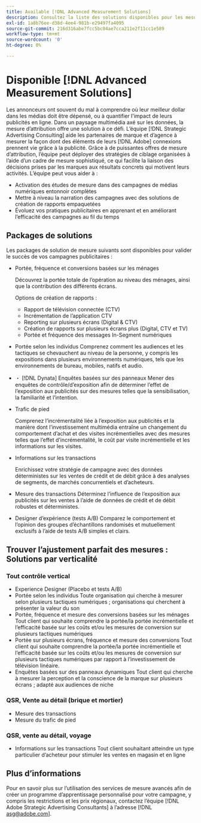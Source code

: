```yaml
---
title: Available [!DNL Advanced Measurement Solutions]
description: Consultez la liste des solutions disponibles pour les mesures avancées.
exl-id: 1a8b76ee-d38d-4ee4-981b-e29497fa4095
source-git-commit: 216d316abe7fcc5bc04ae7cca211e2f11cc1e589
workflow-type: tm+mt
source-wordcount: '0'
ht-degree: 0%

---
```


# Disponible [!DNL Advanced Measurement Solutions]

Les annonceurs ont souvent du mal à comprendre où leur meilleur dollar dans les médias doit être dépensé, ou à quantifier l&#39;impact de leurs publicités en ligne. Dans un paysage multimédia axé sur les données, la mesure d’attribution offre une solution à ce défi. L’équipe [!DNL Strategic Advertising Consulting] aide les partenaires de marque et d’agence à mesurer la façon dont des éléments de leurs [!DNL Adobe] connexions prennent vie grâce à la publicité. Grâce à de puissantes offres de mesure d’attribution, l’équipe peut déployer des stratégies de ciblage organisées à l’aide d’un cadre de mesure sophistiqué, ce qui facilite la liaison des décisions prises par les marques aux résultats concrets qui motivent leurs activités. L’équipe peut vous aider à :

* Activation des études de mesure dans des campagnes de médias numériques entonnoir complètes
* Mettre à niveau la narration des campagnes avec des solutions de création de rapports empaquetées
* Évoluez vos pratiques publicitaires en apprenant et en améliorant l’efficacité des campagnes au fil du temps

## Packages de solutions

Les packages de solution de mesure suivants sont disponibles pour valider le succès de vos campagnes publicitaires :

* Portée, fréquence et conversions basées sur les ménages

   Découvrez la portée totale de l’opération au niveau des ménages, ainsi que la contribution des différents écrans.

   Options de création de rapports :
   * Rapport de télévision connectée (CTV)
   * Incrémentation de l’application CTV
   * Reporting sur plusieurs écrans (Digital &amp; CTV)
   * Création de rapports sur plusieurs écrans plus (Digital, CTV et TV)
   * Portée et fréquence des messages In-Segment numériques

* Portée selon les individus
Comprenez comment les audiences et les tactiques se chevauchent au niveau de la personne, y compris les expositions dans plusieurs environnements numériques, tels que les environnements de bureau, mobiles, natifs et audio.

* ・	[!DNL Dynata] Enquêtes basées sur des panneaux
Mener des enquêtes de contrôle/d’exposition afin de déterminer l’effet de l’exposition aux publicités sur des mesures telles que la sensibilisation, la familiarité et l’intention.

* Trafic de pied

   Comprenez l’incrémentalité liée à l’exposition aux publicités et la manière dont l’investissement multimédia entraîne un changement du comportement d’achat et des visites incrémentielles avec des mesures telles que l’effet d’incrémentalité, le coût par visite incrémentielle et les informations sur les visites.

* Informations sur les transactions

   Enrichissez votre stratégie de campagne avec des données déterministes sur les ventes de crédit et de débit grâce à des analyses de segments, de marchés concurrentiels et d’acheteurs.

* Mesure des transactions
Déterminez l’influence de l’exposition aux publicités sur les ventes à l’aide de données de crédit et de débit robustes et déterministes.

* Designer d’expérience (tests A/B)
Comparez le comportement et l’opinion des groupes d’échantillons randomisés et mutuellement exclusifs à l’aide de tests A/B simples et clairs.

## Trouver l’ajustement parfait des mesures : Solutions par verticalité

### Tout contrôle vertical
* Experience Designer (Placebo et tests A/B)
* Portée selon les individus
Toute organisation qui cherche à mesurer selon plusieurs tactiques numériques ; organisations qui cherchent à présenter la valeur du son
* Portée, fréquence et mesure des conversions basées sur les ménages
Tout client qui souhaite comprendre la portée/la portée incrémentielle et l’efficacité basée sur les coûts et/ou les mesures de conversion sur plusieurs tactiques numériques
* Portée sur plusieurs écrans, fréquence et mesure des conversions
Tout client qui souhaite comprendre la portée/la portée incrémentielle et l’efficacité basée sur les coûts et/ou les mesures de conversion sur plusieurs tactiques numériques par rapport à l’investissement de télévision linéaire.
* Enquêtes basées sur des panneaux dynamiques
Tout client qui cherche à mesurer la perception et la conscience de la marque sur plusieurs écrans ; adapté aux audiences de niche

### QSR, Vente au détail (brique et mortier)
* Mesure des transactions
* Mesure du trafic de pied

### QSR, vente au détail, voyage
* Informations sur les transactions
Tout client souhaitant atteindre un type particulier d’acheteur pour stimuler les ventes en magasin et en ligne

## Plus d’informations

Pour en savoir plus sur l’utilisation des services de mesure avancés afin de créer un programme d’apprentissage personnalisé pour votre campagne, y compris les restrictions et les prix régionaux, contactez l’équipe [!DNL Adobe Strategic Advertising Consultants] à l’adresse [!DNL asg@adobe.com].
